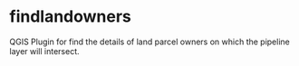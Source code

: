 # findlandowners
QGIS Plugin for find the details of land parcel owners on which the pipeline layer will intersect.
